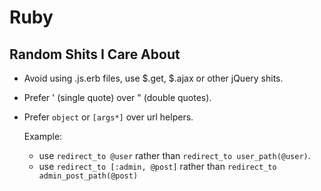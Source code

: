 # Ruby

## Random Shits I Care About

* Avoid using .js.erb files, use $.get, $.ajax or other jQuery shits.

* Prefer ' (single quote) over " (double quotes).

* Prefer `object` or `[args*]` over url helpers.

  Example:
  
  * use `redirect_to @user` rather than `redirect_to user_path(@user)`.
  * use `redirect_to [:admin, @post]` rather than `redirect_to admin_post_path(@post)`
